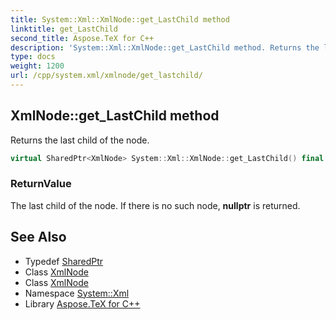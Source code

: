 ```yaml
---
title: System::Xml::XmlNode::get_LastChild method
linktitle: get_LastChild
second_title: Aspose.TeX for C++
description: 'System::Xml::XmlNode::get_LastChild method. Returns the last child of the node in C++.'
type: docs
weight: 1200
url: /cpp/system.xml/xmlnode/get_lastchild/
---
```

## XmlNode::get_LastChild method


Returns the last child of the node.

```cpp
virtual SharedPtr<XmlNode> System::Xml::XmlNode::get_LastChild() final
```


### ReturnValue

The last child of the node. If there is no such node, **nullptr** is returned.

## See Also

* Typedef [SharedPtr](../../../system/sharedptr/)
* Class [XmlNode](../)
* Class [XmlNode](../)
* Namespace [System::Xml](../../)
* Library [Aspose.TeX for C++](../../../)
